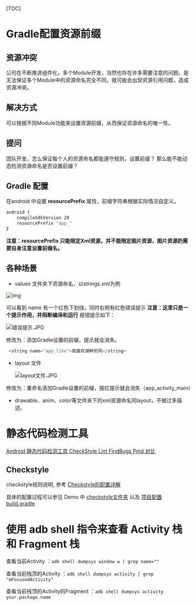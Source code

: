 [TOC]

# Gradle配置资源前缀

## 资源冲突

公司在不断推进组件化，多个Module开发，当然也存在许多需要注意的问题。是无法保证多个Module中的资源命名完全不同，就可能会出现资源引用问题，造成资源冲突。

## 解决方式

可以根据不同Module功能来设置资源前缀，从而保证资源命名的唯一性。

## 提问

团队开发，怎么保证每个人的资源命名都能遵守规则，设置前缀？
那么能不能动态检测资源命名是否设置前缀？

## Gradle 配置

在android 中设置 **resourcePrefix** 属性，前缀字符串根据实际情况自定义。

```bash
android {
    compileSdkVersion 28
    resourcePrefix "app_"
}
```

**注意：resourcePrefix 只能限定Xml资源，并不能限定图片资源，图片资源扔需要自身注意设置前缀名。**

## 各种场景

- values 文件夹下资源命名，以strings.xml为例

![img](https://upload-images.jianshu.io/upload_images/8389878-5a4899c2869175d7.JPG)

可以看到 name 有一个红色下划线，同时右侧有红色错误提示
**注意：这里只是一个提示作用，并阻断编译和运行**
报错提示如下：

![错误提示.JPG](https://upload-images.jianshu.io/upload_images/8389878-3050fe0f051da8cb.JPG)

修改为：添加Gradle设置的前缀，提示就会消失。

```cpp
 <string name="app_like">我喜欢湖畔的风</string>
```

- layout 文件

  

  ![layout文件.JPG](https://upload-images.jianshu.io/upload_images/8389878-e8c08de2792776f2.JPG)

  

修改为：重命名添加Gradle设置的前缀，报红提示就会消失（app_activity_main）

- drawable、anim、color等文件夹下的xml资源命名同layout，不做过多描述。


# 静态代码检测工具

[Android 静态代码检测工具 CheckStyle Lint FindBugs Pmd 对比](https://blog.csdn.net/u012123160/article/details/81012781)

## Checkstyle

checkstyle规则说明, 参考 [Checkstyle的配置详解](http://www.blogjava.net/askcuix/archive/2009/02/08/253775.html)

具体的配置过程可以参见 Demo 中 [checkstyle文件夹](../Demo/checkstyle) 以及 [项目配置 build.gradle](../Demo/build.gradle)
# 使用 adb shell 指令来查看 Activity 栈和 Fragment 栈

查看当前Activity ：`adb shell dumpsys window w | grep name=""`

查看当前栈顶的Activity ：`adb shell dumpsys activity | grep "mFocusedActivity"`

查看当前栈顶的Activity的Fragment ：`adb shell dumpsys activity your.package.name`



